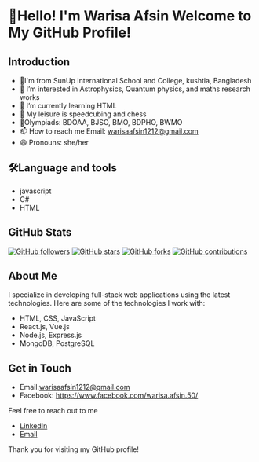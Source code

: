 # 👋Hello! I'm Warisa Afsin Welcome to My GitHub Profile!
Introduction
-
-  🏫I'm from SunUp International School and College, kushtia, Bangladesh
- 👀 I’m interested in Astrophysics, Quantum physics, and maths research works
- 🌱 I’m currently learning HTML
- 💞️ My leisure is speedcubing and chess
- 📝Olympiads: BDOAA, BJSO, BMO, BDPHO, BWMO
- 📫 How to reach me Email: warisaafsin1212@gmail.com
- 😄 Pronouns: she/her

🛠Language and tools
-
- javascript
- C#
- HTML

## GitHub Stats

[![GitHub followers](https://img.shields.io/github/followers/yourusername?label=Follow&style=social)](https://github.com/yourusername)
[![GitHub stars](https://img.shields.io/github/stars/yourusername?label=Stars&style=social)](https://github.com/yourusername)
[![GitHub forks](https://img.shields.io/github/forks/yourusername?label=Forks&style=social)](https://github.com/yourusername)
[![GitHub contributions](https://img.shields.io/badge/dynamic/json?color=informational&label=Contributions&query=contributions&url=https%3A%2F%2Fapi.github.com%2Fusers%2Fyourusername)](https://github.com/yourusername)

## About Me

I specialize in developing full-stack web applications using the latest technologies. Here are some of the technologies I work with:

- HTML, CSS, JavaScript
- React.js, Vue.js
- Node.js, Express.js
- MongoDB, PostgreSQL

## Get in Touch
- Email:warisaafsin1212@gmail.com
- Facebook: https://www.facebook.com/warisa.afsin.50/

Feel free to reach out to me

- [LinkedIn](https://www.linkedin.com/in/yourprofile)
- [Email](mailto:youremail@example.com)

Thank you for visiting my GitHub profile!
